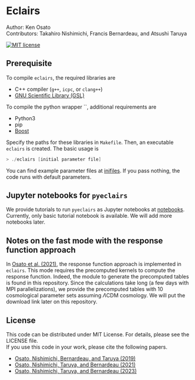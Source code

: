 # Eclairs

Author: Ken Osato  
Contributors: Takahiro Nishimichi, Francis Bernardeau, and Atsushi Taruya  

[![MIT license](https://img.shields.io/badge/License-MIT-blue.svg)](https://lbesson.mit-license.org/)

## Prerequisite

To compile `eclairs`, the required libraries are

* C++ compiler (`g++`, `icpc`, or `clang++`)  
* [GNU Scientific Library (GSL)](https://www.gnu.org/software/gsl/)  

To compile the python wrapper ``, additional requirements are  

* Python3
* pip
* [Boost](https://www.boost.org/)

Specify the paths for these libraries in `Makefile`.
Then, an executable `eclairs` is created.
The basic usage is

```C++
> ./eclairs [initial parameter file]
```

You can find example parameter files at [inifiles](inifiles).
If you pass nothing, the code runs with default parameters.

## Jupyter notebooks for `pyeclairs`

We provide tutorials to run `pyeclairs` as Jupyter notebooks at [notebooks](notebooks).
Currently, only basic tutorial notebook is available. We will add more notebooks later.

## Notes on the fast mode with the response function approach

In [Osato et al. (2021)](https://ui.adsabs.harvard.edu/abs/2021PhRvD.104j3501O),
the response function approach is implemented in `eclairs`.
This mode requires the precomputed kernels to compute the response function.
Indeed, the module to generate the precomputed tables is found in this repository.
Since the calculations take long (a few days with MPI parallelizations),
we provide the precomputed tables with 10 cosmological parameter sets assuming $\Lambda$CDM cosmology.
We will put the download link later on this repository.

## License

This code can be distributed under MIT License.
For details, please see the LICENSE file.  
If you use this code in your work, please cite the following papers.

* [Osato, Nishimichi, Bernardeau, and Taruya (2019)](https://ui.adsabs.harvard.edu/abs/2019PhRvD..99f3530O)
* [Osato, Nishimichi, Taruya, and Bernardeau (2021)](https://ui.adsabs.harvard.edu/abs/2021PhRvD.104j3501O)
* [Osato, Nishimichi, Taruya, and Bernardeau (2023)](https://ui.adsabs.harvard.edu/abs/2023PhRvD.108l3541O/abstract)
